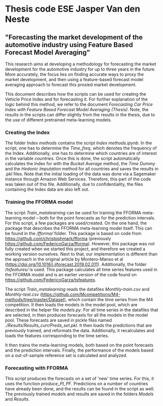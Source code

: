 # Thesis code ESE Jasper Van den Neste
## "Forecasting the market development of the automotive industry using Feature Based Forecast Model Averaging"

This research aims at developing a methodology for forecasting the market development for the automotive industry for up to three years in the future. More accurately, the focus lies on finding accurate ways to proxy the market development, and then using a feature-based forecast model averaging approach to forecast this proxied market development.

This document describes how the scripts can be used for creating the Vehicle Price Index and for forecasting it. For further explanation of the logic behind this method, we refer to the document *Forecasting Car Price Index with Feature Based Forecast Model Averaging (Thesis)*. Note, the results in the scripts can differ slightly from the results in the thesis, due to the use of different pretrained meta-learning models.


### Creating the Index
The folder *Index methods* contains the script *Index methods.ipynb*. In the script, one has to determine the *Time_freq*, which denotes the frequency of the Index. Additionally, one has to determine which countries are of interest in the variable *countries*. Once this is done, the script automatically calculates the Index for with the *Bucket Average* method, the *Time Dummy* and the *Hedonic Imputation* method for all countries and saves the results in .pkl files. Note that the initial loading of the data was done via a Sagemaker instance through Amazon Web Services. Therefore, this part of the code was taken out of this file. Additionally, due to confidentiality, the files containing the Index  data are also left out.

### Training the FFORMA model
The script *Train_metalearning* can be used for training the FFORMA meta-learning model – both for the point forecasts as for the prediction intervals. For this script, a few packages are used/created. On the one hand, the package that describes the FFORMA meta-learning model itself. This can be found in the */fforma/* folder. This package is based on code from https://github.com/christophmark/fforma (previously https://github.com/FedericoGarza/fforma). However, this package was not fully created when we started this project, and therefore we created a working version ourselves. Next to that, our implementation is different than the approach in the original article by Montero-Manso et al (https://doi.org/10.1016/j.ijforecast.2019.02.011). Additionally, the folder */tsfeatures/* is used. This package calculates all time series features used in the FFORMA model and is an earlier version of the code found on https://github.com/FedericoGarza/tsfeatures.

The script *Train_metalearning* reads the datafiles *Monthly-train.csv* and *Monthly-test.csv* (https://github.com/Mcompetitions/M4-methods/tree/master/Dataset), which contain the time series from the M4 competition. It then loads the models in the model pool, which are described in the helper file *models.py*. For all time series in the datafiles that are selected, in then produces forecasts for all the models in the model pool. These forecasts are saved in pickle files named *./Results/Results_curr/Preds_set.pkl*. It then loads the predictions that are previously trained, and reformats the data. Additionally, it recalculates and loads the features corresponding to the time series.

It then trains the meta-learning models, both based on the point forecasts and the prediction intervals. Finally, the performance of the models based on a out-of-sample reference set is calculated and analyzed.

### Forecasting with FFORMA
This script produces the forecasts on a set of 'new' time series. For this, it uses the function *produce_PI_PF*. Predictions on a number of countries have already been done, and the results can be found in the script as well. The previously trained models and results are saved in the folders *Models* and *Results*.
